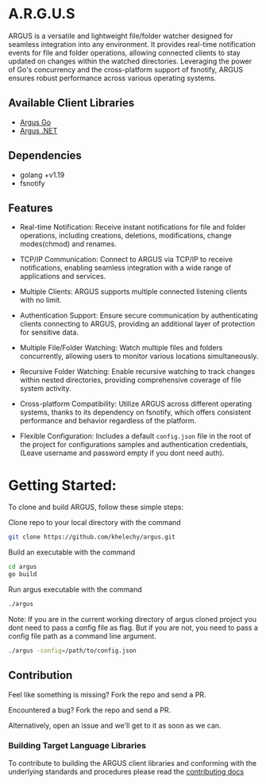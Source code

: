 # A.R.G.U.S

ARGUS is a versatile and lightweight file/folder watcher designed for seamless integration into any environment. 
It provides real-time notification events for file and folder operations, allowing connected clients to stay updated on changes within the watched directories. 
Leveraging the power of Go's concurrency and the cross-platform support of fsnotify, ARGUS ensures robust performance across various operating systems.

## Available Client Libraries
- [Argus Go](https://github.com/Khelechy/argus-go)
- [Argus .NET](https://github.com/Khelechy/argus-dotnet)

## Dependencies

- golang +v1.19
- fsnotify

## Features

- Real-time Notification: Receive instant notifications for file and folder operations, including creations, deletions, modifications, change modes(chmod) and renames.

- TCP/IP Communication: Connect to ARGUS via TCP/IP to receive notifications, enabling seamless integration with a wide range of applications and services.

- Multiple Clients: ARGUS supports multiple connected listening clients with no limit.

- Authentication Support: Ensure secure communication by authenticating clients connecting to ARGUS, providing an additional layer of protection for sensitive data.

- Multiple File/Folder Watching: Watch multiple files and folders concurrently, allowing users to monitor various locations simultaneously.

- Recursive Folder Watching: Enable recursive watching to track changes within nested directories, providing comprehensive coverage of file system activity.

- Cross-platform Compatibility: Utilize ARGUS across different operating systems, thanks to its dependency on fsnotify, which offers consistent performance and behavior regardless of the platform.

- Flexible Configuration: Includes a default `config.json` file in the root of the project for configurations samples and authentication credentials, (Leave username and password empty if you dont need auth).


# Getting Started:

To clone and build ARGUS, follow these simple steps:

Clone repo to your local directory with the command
```sh
git clone https://github.com/khelechy/argus.git
```

Build an executable with the command
```sh
cd argus
go build
```

Run argus executable with the command
```sh
./argus
```

Note: If you are in the current working directory of argus cloned project you dont need to pass a config file as flag. But if you are not, you need to pass a config file path as a command line argument.

```sh
./argus -config=/path/to/config.json
```


## Contribution
Feel like something is missing? Fork the repo and send a PR.

Encountered a bug? Fork the repo and send a PR.

Alternatively, open an issue and we'll get to it as soon as we can.

### Building Target Language Libraries

To contribute to building the ARGUS client libraries and conforming with the underlying standards and procedures please read the [contributing docs](https://github.com/Khelechy/argus/blob/main/CONTRIBUTING.md)
